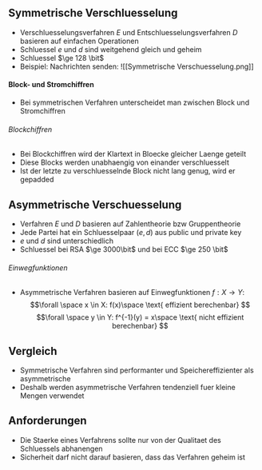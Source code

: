 ## Symmetrische Verschluesselung
- Verschluesselungsverfahren $E$ und Entschluesselungsverfahren $D$ basieren auf einfachen Operationen 
- Schluessel $e$ und $d$ sind weitgehend gleich und geheim
- Schluessel $\ge 128 \bit$   
- Beispiel: Nachrichten senden:
![[Symmetrische Verschuesselung.png]]
#### Block- und Stromchiffren
- Bei symmetrischen Verfahren unterscheidet man zwischen Block und Stromchiffren
###### Blockchiffren
- Bei Blockchiffren wird der Klartext in Bloecke gleicher Laenge geteilt
- Diese Blocks werden unabhaengig von einander verschluesselt
- Ist der letzte zu verschluesselnde Block nicht lang genug, wird er gepadded
## Asymmetrische Verschuesselung
- Verfahren $E$ und $D$ basieren auf Zahlentheorie bzw Gruppentheorie
- Jede Partei hat ein Schluesselpaar $(e, d)$ aus public und private key 
- $e$ und $d$ sind unterschiedlich
- Schluessel bei RSA $\ge 3000\bit$ und bei ECC $\ge 250 \bit$
###### Einwegfunktionen
- Asymmetrische Verfahren basieren auf Einwegfunktionen $f: X \to Y$:
$$\forall \space x \in X: f(x)\space \text{ effizient berechenbar} $$
$$\forall \space y \in Y: f^{-1}(y) = x\space \text{ nicht effizient berechenbar} $$
## Vergleich
- Symmetrische Verfahren sind performanter und Speichereffizienter als asymmetrische
- Deshalb werden asymmetrische Verfahren tendenziell fuer kleine Mengen verwendet
## Anforderungen 
- Die Staerke eines Verfahrens sollte nur von der Qualitaet des Schluessels abhanengen
- Sicherheit darf nicht darauf basieren, dass das Verfahren geheim ist

